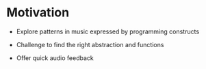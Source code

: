 # Motivation

- Explore patterns in music expressed by programming constructs

- Challenge to find the right abstraction and functions

- Offer quick audio feedback
